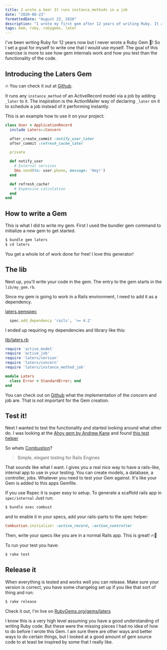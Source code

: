 ```yaml
---
title: I wrote a Gem! It runs instance_methods in a job
date: "2020-08-23"
formattedDate: "August 23, 2020"
description: "I wrote my first gem after 12 years of writing Ruby. It automatically runs any instance_method of ActiveRecord models via a job by adding `_later` to it. 👋"
tags: Gem, ruby, rubygems, later
---
```


I've been writing Ruby for 12 years now but I never wrote a Ruby Gem 💎! So I set a goal for myself to write one that I would use myself.
The goal of this exercise is more to see how gem internals work and how you test than the functionality of the code.

## Introducing the Laters Gem

🔥 You can check it out at [Github](https://github.com/kieranklaassen/laters).

It runs any `instance_method` of an ActiveRecord model via a job by adding `_later` to it. The inspiration is the ActionMailer way of declaring `_later` on it to schedule a job instead of it performing instantly.

This is an example how to use it on your project:

```rb
class User < ApplicationRecord
  include Laters::Concern

  after_create_commit :notify_user_later
  after_commit :refresh_cache_later

  private

  def notify_user
    # External services
    Sms.send(to: user.phone, message: 'Hey!')
  end

  def refresh_cache!
    # Expensive calculation
  end
end
```

## How to write a Gem

This is what I did to write my gem. First I used the bundler gem command to initialize a new gem to get started.

```bash
$ bundle gem laters
$ cd laters
```

You get a whole lot of work done for free! I love this generator!

## The lib

Next up, you'll write your code in the gem. The entry to the gem starts in the `lib/my_gem.rb`.

Since my gem is going to work in a Rails environment, I need to add it as a dependency.

[laters.gemspec](https://github.com/kieranklaassen/laters/blob/master/laters.gemspec)

```gemspec
  spec.add_dependency 'rails', '>= 4.2'
```

I ended up requiring my dependencies and library like this:

[lib/laters.rb](https://github.com/kieranklaassen/laters/blob/master/lib/laters.rb)

```rb
require 'active_model'
require 'active_job'
require 'laters/version'
require 'laters/concern'
require 'laters/instance_method_job'

module Laters
  class Error < StandardError; end
end
```

You can check out on [Github](https://github.com/kieranklaassen/laters) what the implementation of the concern and job are. That is not important for the Gem creation.

## Test it!

Next I wanted to test the functionality and started looking around what other do. I was looking at the [Ahoy gem by Andrew Kane](https://github.com/ankane/ahoy) and found [this test helper](https://github.com/ankane/ahoy/blob/master/test/test_helper.rb#L8)

So whats [Combustion](https://github.com/pat/combustion)?

> Simple, elegant testing for Rails Engines

That sounds like what I want. I gives you a real nice way to have a rails-like, internal app to use in your testing.
You can create models, a database, a controller, jobs. Whatever you need to test your Gem against. It's like your Gem is added to this apps Gemfile.

If you use Rspec it is super easy to setup. To generate a scaffold rails app in `spec/internal` Just run:

```bash
$ bundle exec combust
```

and to enable it in your specs, add your rails-parts to the spec helper:

```rb
Combustion.initialize! :active_record, :action_controller
```

Then, write your specs like you are in a normal Rails app. This is great! 🔥🚀

To run your test you have:

```bash
$ rake test
```

## Release it

When everything is tested and works well you can release. Make sure your version is correct, you have some changelog set up if you like that sort of thing and run:

```bash
$ rake release
```

Check it out, I'm live on [RubyGems.org/gems/laters](https://rubygems.org/gems/laters)

I know this is a very high level assuming you have a good understanding of writing Ruby code. But these were the missing pieces I had no idea of how to do before I wrote this Gem.
I am sure there are other ways and better ways to do certain things, but I looked at a good amount of gem source code to at least be inspired by some that I really like.
